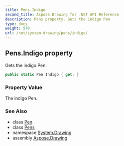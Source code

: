 ```yaml
---
title: Pens.Indigo
second_title: Aspose.Drawing for .NET API Reference
description: Pens property. Gets the indigo Pen
type: docs
weight: 570
url: /net/system.drawing/pens/indigo/
---
```

## Pens.Indigo property

Gets the indigo Pen.

```csharp
public static Pen Indigo { get; }
```

### Property Value

The indigo Pen.

### See Also

* class [Pen](../../pen/)
* class [Pens](../)
* namespace [System.Drawing](../../pens/)
* assembly [Aspose.Drawing](../../../)


